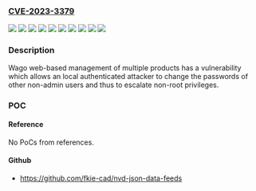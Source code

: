 ### [CVE-2023-3379](https://cve.mitre.org/cgi-bin/cvename.cgi?name=CVE-2023-3379)
![](https://img.shields.io/static/v1?label=Product&message=Compact%20Controller%20100%20(751-9301)&color=blue)
![](https://img.shields.io/static/v1?label=Product&message=Edge%20Controller%20(752-8303%2F8000-002)&color=blue)
![](https://img.shields.io/static/v1?label=Product&message=PFC100%20(750-810x%2Fxxx-xxx)&color=blue)
![](https://img.shields.io/static/v1?label=Product&message=PFC200%20(750-820x%2Fxxx-xxx)&color=blue)
![](https://img.shields.io/static/v1?label=Product&message=PFC200%20(750-821x%2Fxxx-xxx)&color=blue)
![](https://img.shields.io/static/v1?label=Product&message=Touch%20Panel%20600%20Advanced%20Line%20(762-5xxx)&color=blue)
![](https://img.shields.io/static/v1?label=Product&message=Touch%20Panel%20600%20Marine%20Line%20(762-6xxx)&color=blue)
![](https://img.shields.io/static/v1?label=Product&message=Touch%20Panel%20600%20Standard%20Line%20(762-4xxx)&color=blue)
![](https://img.shields.io/static/v1?label=Version&message=0%20&color=brightgreen)
![](https://img.shields.io/static/v1?label=Vulnerability&message=CWE-863%20Incorrect%20Authorization&color=brightgreen)

### Description

Wago web-based management of multiple products has a vulnerability which allows an local authenticated attacker  to change the passwords of other non-admin users and thus to escalate non-root privileges.

### POC

#### Reference
No PoCs from references.

#### Github
- https://github.com/fkie-cad/nvd-json-data-feeds

